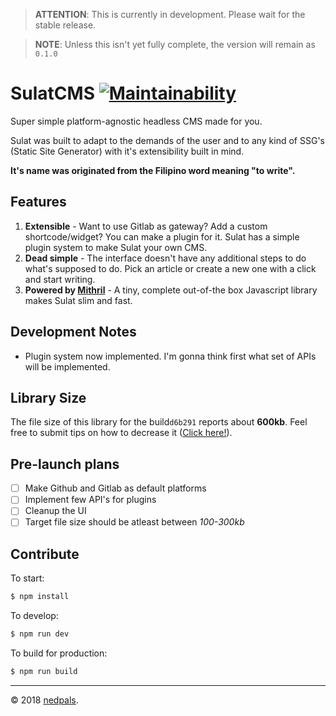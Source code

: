 > **ATTENTION**: This is currently in development. Please wait for the stable release.

> **NOTE**: Unless this isn't yet fully complete, the version will remain as `0.1.0`

# SulatCMS [![Maintainability](https://api.codeclimate.com/v1/badges/c2985411330f1b918966/maintainability)](https://codeclimate.com/github/nedpals/sulatcms/maintainability)
Super simple platform-agnostic headless CMS made for you.


Sulat was built to adapt to the demands of the user and to any kind of SSG's (Static Site Generator) with it's extensibility built in mind.


**It's name was originated from the Filipino word meaning "to write".**


## Features
1. **Extensible** - Want to use Gitlab as gateway? Add a custom shortcode/widget? You can make a plugin for it. Sulat has a simple plugin system to make Sulat your own CMS.
2. **Dead simple** - The interface doesn't have any additional steps to do what's supposed to do. Pick an article or create a new one with a click and start writing.
3. **Powered by [Mithril](https://mithril.js.org)** - A tiny, complete out-of-the box Javascript library makes Sulat slim and fast.

## Development Notes
- Plugin system now implemented. I'm gonna think first what set of APIs will be implemented.
<!-- - As much as possible, we will be avoiding jQuery or any library that might bloat the app to stay true about it's "lightweight" size. -->

## Library Size
The file size of this library for the build`d6b291` reports about **600kb**. Feel free to submit tips on how to decrease it ([Click here!](https://github.com/nedpals/sulatcms/issues/3)).

## Pre-launch plans
- [ ] Make Github and Gitlab as default platforms
- [ ] Implement few API's for plugins
- [ ] Cleanup the UI
- [ ] Target file size should be atleast between *100-300kb*

## Contribute
To start:

```bash
$ npm install
```

To develop:

```bash
$ npm run dev
```

To build for production:

```bash
$ npm run build
```

---

&copy; 2018 [nedpals](https://github.com/nedpals).
